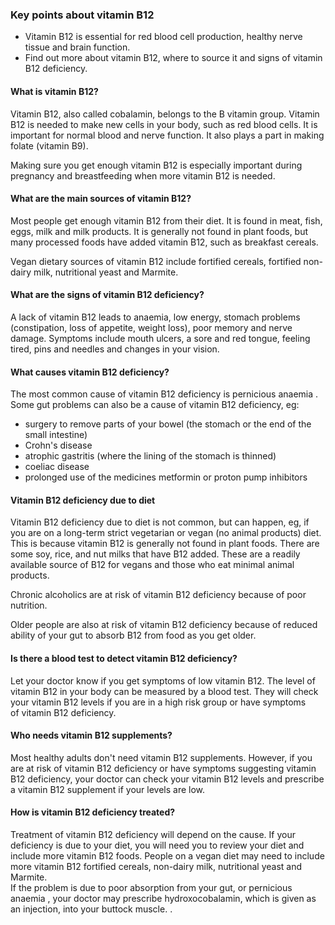 ### Key points about vitamin B12

- Vitamin B12 is essential for red blood cell production, healthy nerve tissue and brain function.
- Find out more about vitamin B12, where to source it and signs of vitamin B12 deficiency.

#### What is vitamin B12?

Vitamin B12, also called cobalamin, belongs to the B vitamin group. Vitamin B12 is needed to make new cells in your body, such as red blood cells. It is important for normal blood and nerve function. It also plays a part in making folate (vitamin B9).

Making sure you get enough vitamin B12 is especially important during pregnancy and breastfeeding when more vitamin B12 is needed.

#### What are the main sources of vitamin B12?

Most people get enough vitamin B12 from their diet. It is found in meat, fish, eggs, milk and milk products. It is generally not found in plant foods, but many processed foods have added vitamin B12, such as breakfast cereals.

Vegan dietary sources of vitamin B12 include fortified cereals, fortified non-dairy milk, nutritional yeast and Marmite.

#### What are the signs of vitamin B12 deficiency?

A lack of vitamin B12 leads to anaemia, low energy, stomach problems (constipation, loss of appetite, weight loss), poor memory and nerve damage. Symptoms include mouth ulcers, a sore and red tongue, feeling tired, pins and needles and changes in your vision.

#### What causes vitamin B12 deficiency?

The most common cause of vitamin B12 deficiency is pernicious anaemia
. Some gut problems can also be a cause of vitamin B12 deficiency, eg:

- surgery to remove parts of your bowel (the stomach or the end of the small intestine)
- Crohn's disease
- atrophic gastritis (where the lining of the stomach is thinned)
- coeliac disease
- prolonged use of the medicines metformin
  or proton pump inhibitors

#### Vitamin B12 deficiency due to diet

Vitamin B12 deficiency due to diet is not common, but can happen, eg, if you are on a long-term strict vegetarian or vegan (no animal products) diet. This is because vitamin B12 is generally not found in plant foods. There are some soy, rice, and nut milks that have B12 added. These are a readily available source of B12 for vegans and those who eat minimal animal products.

Chronic alcoholics are at risk of vitamin B12 deficiency because of poor nutrition.

Older people are also at risk of vitamin B12 deficiency because of reduced ability of your gut to absorb B12 from food as you get older.

#### Is there a blood test to detect vitamin B12 deficiency?

Let your doctor know if you get symptoms of low vitamin B12. The level of vitamin B12 in your body can be measured by a blood test. They will check your vitamin B12 levels if you are in a high risk group or have symptoms of vitamin B12 deficiency.

#### Who needs vitamin B12 supplements?

Most healthy adults don't need vitamin B12 supplements. However, if you are at risk of vitamin B12 deficiency or have symptoms suggesting vitamin B12 deficiency, your doctor can check your vitamin B12 levels and prescribe a vitamin B12 supplement if your levels are low.

#### How is vitamin B12 deficiency treated?

Treatment of vitamin B12 deficiency will depend on the cause. If your deficiency is due to your diet, you will need you to review your diet and include more vitamin B12 foods. People on a vegan diet may need to include more vitamin B12 fortified cereals, non-dairy milk, nutritional yeast and Marmite.  
If the problem is due to poor absorption from your gut, or pernicious anaemia
, your doctor may prescribe hydroxocobalamin, which is given as an injection, into your buttock muscle.
.
